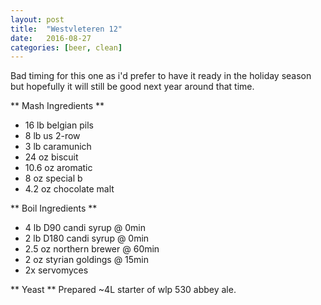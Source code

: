 ```yaml
---
layout: post
title:  "Westvleteren 12"
date:   2016-08-27
categories: [beer, clean]
---
```


Bad timing for this one as i'd prefer to have it ready in the holiday season but hopefully it will still be good next year around that time.

** Mash Ingredients **

* 16 lb belgian pils
* 8 lb us 2-row
* 3 lb caramunich
* 24 oz biscuit
* 10.6 oz aromatic
* 8 oz special b
* 4.2 oz chocolate malt

** Boil Ingredients **
* 4 lb D90 candi syrup @ 0min
* 2 lb D180 candi syrup @ 0min
* 2.5 oz northern brewer @ 60min
* 2 oz styrian goldings @ 15min
* 2x servomyces

** Yeast **
Prepared ~4L starter of wlp 530 abbey ale.

